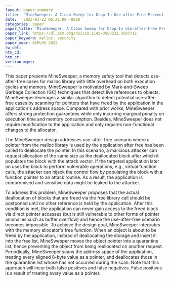 ```yaml
---
layout: paper-summary
title:  "MineSweeper: A Clean Sweep for Drop-In Use-after-Free Prevention"
date:   2023-01-23 06:21:00 -0500
categories: paper
paper_title: "MineSweeper: A Clean Sweep for Drop-In Use-after-Free Prevention"
paper_link: https://dl.acm.org/doi/10.1145/3503222.3507712
paper_keyword: malloc; security
paper_year: ASPLOS 2022
rw_set:
htm_cd:
htm_cr:
version_mgmt:
---
```


This paper presents MineSweeper, a memory safety tool that detects use-after-free cases for malloc library with little
overhead on both execution cycles and memory. MineSweeper is motivated by Mark-and-Sweep Garbage Collection (GC)
techniques that detect live references to objects. MineSweeper leverages a similar algorithm to detect potential
use-after-free cases by scanning for pointers that have freed by the application in the application's address space.
Compared with prior works, MineSweeper offers strong protection guarantees while only incurring marginal penalty
on execution time and memory consumption. Besides, MineSweeper does not require modification to the application
and only requires non-functional changes to the allocator.

The MineSweeper design addresses use-after-free scenario where a pointer from the malloc library is used by the 
application after free has been called to deallocate the pointer. In this scenario, a malicious attacker can 
request allocation of the same size as the deallocated block after which it populates the block with the attack vector.
If the targeted application later on uses the block to perform vulnerable operations, e.g., virtual function calls,
the attacker can hijack the control flow by populating the block with a function pointer to an attack routine.
As a result, the application is compromised and sensitive data might be leaked to the attacker. 

To address this problem, MineSweeper proposes that the actual deallocation of blocks that are freed via the free 
library call should be postponed until no other reference is held by the application. After this condition is met,
the application can never gain access to the freed block via direct pointer accesses (but is still vulnerable
to other forms of pointer anomalies such as buffer overflow) and hence the use-after-free scenario becomes impossible.
To achieve the design goal, MineSweeper integrates with the memory allocator's free function. When an object is about to
be freed by the application, instead of deallocating the storage and insert it into the free list, MineSweeper moves 
the object pointer into a quarantine list, hence preventing the object from being reallocated on another request. 
Periodically, MineSweeper scans the address space of the application, treating every aligned 8-byte value as a 
pointer, and deallocates those in the quarantine list whose has not occurred during the scan.
Note that this approach will incur both false positives and false negatives. False positives is a result of 
treating every value as a pointer. 
